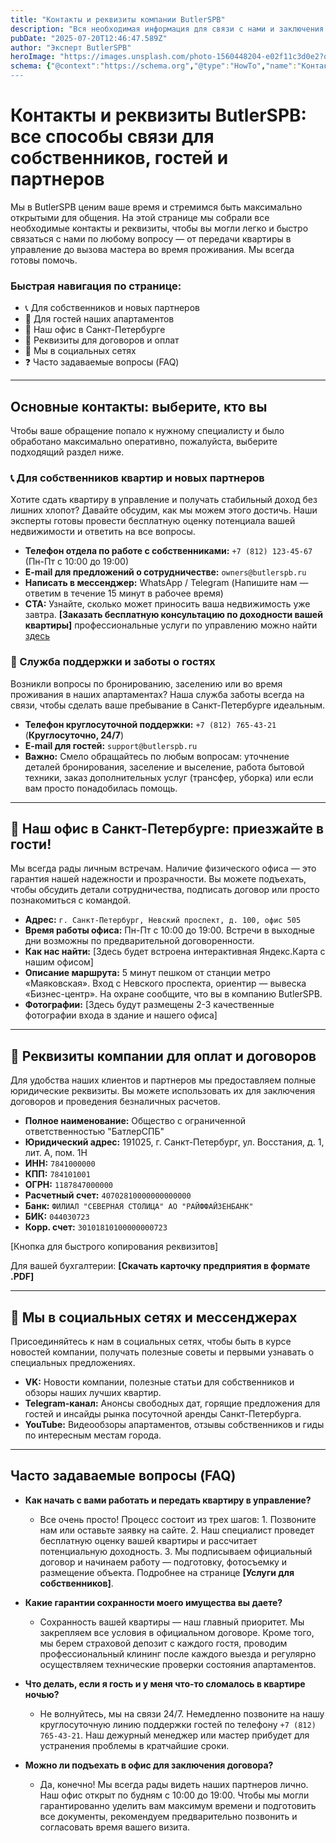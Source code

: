 ```yaml
---
title: "Контакты и реквизиты компании ButlerSPB"
description: "Вся необходимая информация для связи с нами и заключения договоров: телефоны, email, адрес офиса, а также полные юридические реквизиты компании ButlerSPB."
pubDate: "2025-07-20T12:46:47.589Z"
author: "Эксперт ButlerSPB"
heroImage: "https://images.unsplash.com/photo-1560448204-e02f11c3d0e2?q=80&w=2070&auto=format&fit=crop"
schema: {"@context":"https://schema.org","@type":"HowTo","name":"Контакты и реквизиты компании ButlerSPB","description":"Вся необходимая информация для связи с нами и заключения договоров: телефоны, email, адрес офиса, а также полные юридические реквизиты компании ButlerSPB.","image":{"@type":"ImageObject","url":"https://images.unsplash.com/photo-1560448204-e02f11c3d0e2?q=80&w=2070&auto=format&fit=crop"},"aggregateRating":{"@type":"AggregateRating","ratingValue":"4.8","reviewCount":409,"bestRating":"5","worstRating":"1"},"publisher":{"@type":"Organization","name":"Блог ButlerSPB","logo":{"@type":"ImageObject","url":"https://butlerspb-blog.netlify.app/favicon.ico"}},"mainEntityOfPage":{"@type":"WebPage","@id":"https://butlerspb-blog.netlify.app/blog/kontakty-i-rekvizity-butlerspb/"}}
---
```


# Контакты и реквизиты ButlerSPB: все способы связи для собственников, гостей и партнеров

Мы в ButlerSPB ценим ваше время и стремимся быть максимально открытыми для общения. На этой странице мы собрали все необходимые контакты и реквизиты, чтобы вы могли легко и быстро связаться с нами по любому вопросу — от передачи квартиры в управление до вызова мастера во время проживания. Мы всегда готовы помочь.

### Быстрая навигация по странице:

*   📞 Для собственников и новых партнеров
*   🔑 Для гостей наших апартаментов
*   🏢 Наш офис в Санкт-Петербурге
*   📄 Реквизиты для договоров и оплат
*   💬 Мы в социальных сетях
*   ❓ Часто задаваемые вопросы (FAQ)

***

## Основные контакты: выберите, кто вы

Чтобы ваше обращение попало к нужному специалисту и было обработано максимально оперативно, пожалуйста, выберите подходящий раздел ниже.

### 📞 Для собственников квартир и новых партнеров

Хотите сдать квартиру в управление и получать стабильный доход без лишних хлопот? Давайте обсудим, как мы можем этого достичь. Наши эксперты готовы провести бесплатную оценку потенциала вашей недвижимости и ответить на все вопросы.

*   **Телефон отдела по работе с собственниками:** `+7 (812) 123-45-67` (Пн-Пт с 10:00 до 19:00)
*   **E-mail для предложений о сотрудничестве:** `owners@butlerspb.ru`
*   **Написать в мессенджер:** WhatsApp / Telegram (Напишите нам — ответим в течение 15 минут в рабочее время)
*   **CTA:**
    Узнайте, сколько может приносить ваша недвижимость уже завтра.
    **[Заказать бесплатную консультацию по доходности вашей квартиры]** профессиональные услуги по управлению можно найти <a href="https://butlerspb.ru/rent" target="_blank" rel="nofollow">здесь</a>

### 🔑 Служба поддержки и заботы о гостях

Возникли вопросы по бронированию, заселению или во время проживания в наших апартаментах? Наша служба заботы всегда на связи, чтобы сделать ваше пребывание в Санкт-Петербурге идеальным.

*   **Телефон круглосуточной поддержки:** `+7 (812) 765-43-21` (**Круглосуточно, 24/7**)
*   **E-mail для гостей:** `support@butlerspb.ru`
*   **Важно:** Смело обращайтесь по любым вопросам: уточнение деталей бронирования, заселение и выселение, работа бытовой техники, заказ дополнительных услуг (трансфер, уборка) или если вам просто понадобилась помощь.

***

## 🏢 Наш офис в Санкт-Петербурге: приезжайте в гости!

Мы всегда рады личным встречам. Наличие физического офиса — это гарантия нашей надежности и прозрачности. Вы можете подъехать, чтобы обсудить детали сотрудничества, подписать договор или просто познакомиться с командой.

*   **Адрес:** `г. Санкт-Петербург, Невский проспект, д. 100, офис 505`
*   **Время работы офиса:** Пн-Пт с 10:00 до 19:00. Встречи в выходные дни возможны по предварительной договоренности.
*   **Как нас найти:**
    [Здесь будет встроена интерактивная Яндекс.Карта с нашим офисом]
*   **Описание маршрута:** 5 минут пешком от станции метро «Маяковская». Вход с Невского проспекта, ориентир — вывеска «Бизнес-центр». На охране сообщите, что вы в компанию ButlerSPB.
*   **Фотографии:**
    [Здесь будут размещены 2-3 качественные фотографии входа в здание и нашего офиса]

***

## 📄 Реквизиты компании для оплат и договоров

Для удобства наших клиентов и партнеров мы предоставляем полные юридические реквизиты. Вы можете использовать их для заключения договоров и проведения безналичных расчетов.

*   **Полное наименование:** Общество с ограниченной ответственностью "БатлерСПБ"
*   **Юридический адрес:** 191025, г. Санкт-Петербург, ул. Восстания, д. 1, лит. А, пом. 1Н
*   **ИНН:** `7841000000`
*   **КПП:** `784101001`
*   **ОГРН:** `1187847000000`
*   **Расчетный счет:** `40702810000000000000`
*   **Банк:** `ФИЛИАЛ "СЕВЕРНАЯ СТОЛИЦА" АО "РАЙФФАЙЗЕНБАНК"`
*   **БИК:** `044030723`
*   **Корр. счет:** `30101810100000000723`

[Кнопка для быстрого копирования реквизитов]

Для вашей бухгалтерии:
**[Скачать карточку предприятия в формате .PDF]**

***

## 💬 Мы в социальных сетях и мессенджерах

Присоединяйтесь к нам в социальных сетях, чтобы быть в курсе новостей компании, получать полезные советы и первыми узнавать о специальных предложениях.

*   **VK:** Новости компании, полезные статьи для собственников и обзоры наших лучших квартир.
*   **Telegram-канал:** Анонсы свободных дат, горящие предложения для гостей и инсайды рынка посуточной аренды Санкт-Петербурга.
*   **YouTube:** Видеообзоры апартаментов, отзывы собственников и гиды по интересным местам города.

***

## Часто задаваемые вопросы (FAQ)

*   **Как начать с вами работать и передать квартиру в управление?**
    *   Все очень просто! Процесс состоит из трех шагов: 1. Позвоните нам или оставьте заявку на сайте. 2. Наш специалист проведет бесплатную оценку вашей квартиры и рассчитает потенциальную доходность. 3. Мы подписываем официальный договор и начинаем работу — подготовку, фотосъемку и размещение объекта. Подробнее на странице **[Услуги для собственников]**.

*   **Какие гарантии сохранности моего имущества вы даете?**
    *   Сохранность вашей квартиры — наш главный приоритет. Мы закрепляем все условия в официальном договоре. Кроме того, мы берем страховой депозит с каждого гостя, проводим профессиональный клининг после каждого выезда и регулярно осуществляем технические проверки состояния апартаментов.

*   **Что делать, если я гость и у меня что-то сломалось в квартире ночью?**
    *   Не волнуйтесь, мы на связи 24/7. Немедленно позвоните на нашу круглосуточную линию поддержки гостей по телефону `+7 (812) 765-43-21`. Наш дежурный менеджер или мастер прибудет для устранения проблемы в кратчайшие сроки.

*   **Можно ли подъехать в офис для заключения договора?**
    *   Да, конечно! Мы всегда рады видеть наших партнеров лично. Наш офис открыт по будням с 10:00 до 19:00. Чтобы мы могли гарантированно уделить вам максимум времени и подготовить все документы, рекомендуем предварительно позвонить и согласовать время вашего визита.